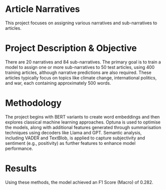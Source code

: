 # Article Narratives

This project focuses on assigning various narratives and sub-narratives to articles.

# Project Description & Objective

There are 20 narratives and 84 sub-narratives. The primary goal is to train a model to assign one or more sub-narratives to 50 test articles, using 400 training articles, although narrative predictions are also required. These articles typically focus on topics like climate change, international politics, and war, each containing approximately 500 words.

# Methodology

The project begins with BERT variants to create word embeddings and then explores classical machine learning approaches. Optuna is used to optimise the models, along with additional features generated through summarisation techniques using decoders like Llama and GPT. Semantic analysis, including VADER and TextBlob, is applied to capture subjectivity and sentiment (e.g., positivity) as further features to enhance model performance.

# Results

Using these methods, the model achieved an F1 Score (Macro) of 0.282.
